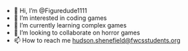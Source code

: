 - 👋 Hi, I’m @Figuredude1111
- 👀 I’m interested in coding games
- 🌱 I’m currently learning complex games
- 💞️ I’m looking to collaborate on horror games
- 📫 How to reach me hudson.shenefield@fwcsstudents.org

<!---
Figuredude1111/Figuredude1111 is a ✨ special ✨ repository because its `README.md` (this file) appears on your GitHub profile.
You can click the Preview link to take a look at your changes.
--->

